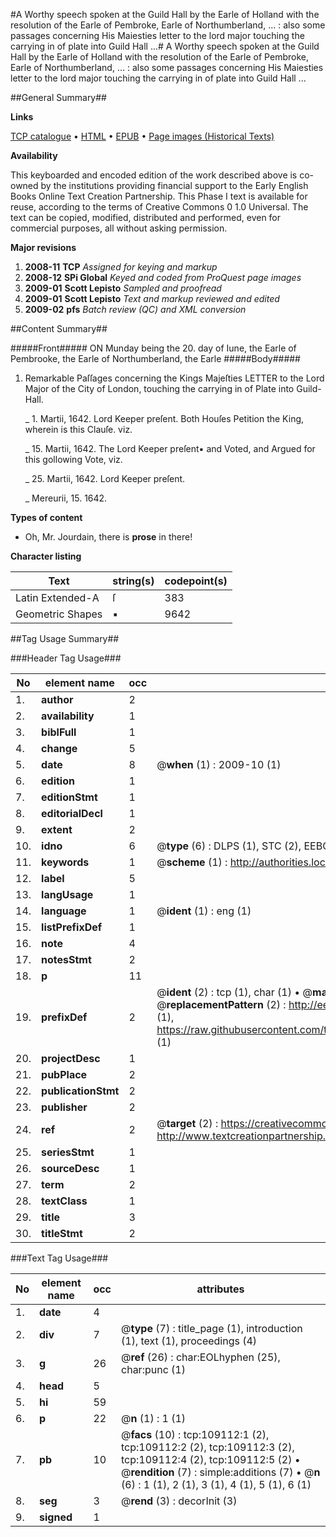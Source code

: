 #A Worthy speech spoken at the Guild Hall by the Earle of Holland with the resolution of the Earle of Pembroke, Earle of Northumberland, ... : also some passages concerning His Maiesties letter to the lord major touching the carrying in of plate into Guild Hall ...#
A Worthy speech spoken at the Guild Hall by the Earle of Holland with the resolution of the Earle of Pembroke, Earle of Northumberland, ... : also some passages concerning His Maiesties letter to the lord major touching the carrying in of plate into Guild Hall ...

##General Summary##

**Links**

[TCP catalogue](http://www.ota.ox.ac.uk/tcp/)  • 
[HTML](http://tei.it.ox.ac.uk/tcp/Texts-HTML/free/A44/A44155.html)  • 
[EPUB](http://tei.it.ox.ac.uk/tcp/Texts-EPUB/free/A44/A44155.epub) • 
[Page images (Historical Texts)](https://data.historicaltexts.jisc.ac.uk/view?pubId=eebo-19569535e&pageId=eebo-19569535e-109112-1)

**Availability**

This keyboarded and encoded edition of the
	       work described above is co-owned by the institutions
	       providing financial support to the Early English Books
	       Online Text Creation Partnership. This Phase I text is
	       available for reuse, according to the terms of Creative
	       Commons 0 1.0 Universal. The text can be copied,
	       modified, distributed and performed, even for
	       commercial purposes, all without asking permission.

**Major revisions**

1. __2008-11__ __TCP__ *Assigned for keying and markup*
1. __2008-12__ __SPi Global__ *Keyed and coded from ProQuest page images*
1. __2009-01__ __Scott Lepisto__ *Sampled and proofread*
1. __2009-01__ __Scott Lepisto__ *Text and markup reviewed and edited*
1. __2009-02__ __pfs__ *Batch review (QC) and XML conversion*

##Content Summary##

#####Front#####
ON Munday being the 20. day of Iune, the Earle of Pembrooke, the Earle of Northumberland, the Earle 
#####Body#####

1. Remarkable Paſſages concerning the Kings Majeſties LETTER to the Lord Major of the City of London, touching the carrying in of Plate into Guild-Hall.

    _ 1. Martii, 1642.
Lord Keeper preſent. Both Houſes Petition the King, wherein is this Clauſe. viz.

    _ 15. Martii, 1642.
The Lord Keeper preſent▪ and Voted, and Argued for this gollowing Vote, viz.

    _ 25. Martii, 1642.
Lord Keeper preſent.

    _ Mereurii, 15. 1642.

**Types of content**

  * Oh, Mr. Jourdain, there is **prose** in there!

**Character listing**


|Text|string(s)|codepoint(s)|
|---|---|---|
|Latin Extended-A|ſ|383|
|Geometric Shapes|▪|9642|

##Tag Usage Summary##

###Header Tag Usage###

|No|element name|occ|attributes|
|---|---|---|---|
|1.|__author__|2||
|2.|__availability__|1||
|3.|__biblFull__|1||
|4.|__change__|5||
|5.|__date__|8| @__when__ (1) : 2009-10 (1)|
|6.|__edition__|1||
|7.|__editionStmt__|1||
|8.|__editorialDecl__|1||
|9.|__extent__|2||
|10.|__idno__|6| @__type__ (6) : DLPS (1), STC (2), EEBO-CITATION (1), OCLC (1), VID (1)|
|11.|__keywords__|1| @__scheme__ (1) : http://authorities.loc.gov/ (1)|
|12.|__label__|5||
|13.|__langUsage__|1||
|14.|__language__|1| @__ident__ (1) : eng (1)|
|15.|__listPrefixDef__|1||
|16.|__note__|4||
|17.|__notesStmt__|2||
|18.|__p__|11||
|19.|__prefixDef__|2| @__ident__ (2) : tcp (1), char (1)  •  @__matchPattern__ (2) : ([0-9\-]+):([0-9IVX]+) (1), (.+) (1)  •  @__replacementPattern__ (2) : http://eebo.chadwyck.com/downloadtiff?vid=$1&page=$2 (1), https://raw.githubusercontent.com/textcreationpartnership/Texts/master/tcpchars.xml#$1 (1)|
|20.|__projectDesc__|1||
|21.|__pubPlace__|2||
|22.|__publicationStmt__|2||
|23.|__publisher__|2||
|24.|__ref__|2| @__target__ (2) : https://creativecommons.org/publicdomain/zero/1.0/ (1), http://www.textcreationpartnership.org/docs/. (1)|
|25.|__seriesStmt__|1||
|26.|__sourceDesc__|1||
|27.|__term__|2||
|28.|__textClass__|1||
|29.|__title__|3||
|30.|__titleStmt__|2||


###Text Tag Usage###

|No|element name|occ|attributes|
|---|---|---|---|
|1.|__date__|4||
|2.|__div__|7| @__type__ (7) : title_page (1), introduction (1), text (1), proceedings (4)|
|3.|__g__|26| @__ref__ (26) : char:EOLhyphen (25), char:punc (1)|
|4.|__head__|5||
|5.|__hi__|59||
|6.|__p__|22| @__n__ (1) : 1 (1)|
|7.|__pb__|10| @__facs__ (10) : tcp:109112:1 (2), tcp:109112:2 (2), tcp:109112:3 (2), tcp:109112:4 (2), tcp:109112:5 (2)  •  @__rendition__ (7) : simple:additions (7)  •  @__n__ (6) : 1 (1), 2 (1), 3 (1), 4 (1), 5 (1), 6 (1)|
|8.|__seg__|3| @__rend__ (3) : decorInit (3)|
|9.|__signed__|1||
